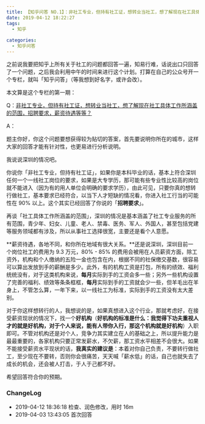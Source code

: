 ```yaml
---
title: 【知乎问答 NO.1】：非社工专业，但持有社工证，想转业当社工，想了解现在社工具体工作所涵盖的范围，招聘要求，薪资待遇等等？
date: 2019-04-12 18:22:27
tags:
  - 知乎
  
categories:
  - 知乎问答
---
```


<!--more-->

之前说我要把知乎上所有关于社工的问题都回答一遍，知易行难，话说出口只回答了一个问题，之后我会利用中午的时间来进行这个计划。打算在自己的公众号开一个专栏，就叫「知乎问答」（等我想到好名字，或许会改）。

本文算是这个专栏的第一期：

Q：[非社工专业，但持有社工证，想转业当社工，想了解现在社工具体工作所涵盖的范围，招聘要求，薪资待遇等等？](https://www.zhihu.com/question/271840301/answer/640134251)

A：

题主你好，你这个问题要想获得较为贴切的答案，首先要说明你所在的城市，这样大家的回答才能有针对性，也更易进行分析说明。

我说说深圳的情况吧。

你说你「非社工专业，但持有社工证」，如果你是本科毕业的话，基本上符合深圳任何一个一线社工岗位的要求，如果是大专学历，那可能有些专业性比较高的岗位就不能进入（因为有的用人单位会明确的要求学历），由此可见，只要你真的想转行做社工，基本要求已经符合，以当下人才短缺的情况看，你进入社工行当的可能性在 90% 以上。这个其实已经回答了你说的「**招聘要求**」。

再谈「社工具体工作所涵盖的范围」，深圳的情况是基本涵盖了社工专业服务的所有范围，青少年、妇女、儿童、老人、禁毒、医务、军人、外国人，甚至包括党建等服务领域都有涉及，所以从事社工选择很宽，主要还是看个人意愿。

**薪资待遇，各地不同，和你所在地域有很大关系。**还是说深圳，深圳目前一个岗位社工的费用为 9.3 万元，80% - 85% 的费用会被用在人员薪资方面，除工资外，机构和个人缴纳的五险一金也包含在内，根据不同的社保缴交基数，很容易可以算出发放到手的薪酬是多少。此外，有的机构工资是打包，所有的绩效、福利统统没有，对于这类机构来说，**每月**实际到手的工资会多一些；另外一些机构设置了完善的福利、绩效等条条框框，**每月**实际到手的工资就会少一些，但羊毛出在羊身上，不管怎么算，一年下来，以一线社工为标准，实际到手的工资没有太大差别。

对于你这样想转行的人，我想说的是，如果真想进入这个行业，那就考虑好，在接受薪资现状的情况下，找一个**好机构**（**好机构的标准是什么：我觉得下功夫重视人才的就是好机构，对于个人来说，能有人带你入行，那这个机构就是好机构**）入职即可。不管对机构还是对个人，竞争力其实建立在人的基础之上，所以提升能力是最最重要的，各家机构只要正常发薪水，不欠薪，那工资水平相差不会很大。如果不能接受薪资水平现状的话，**我真实的建议是**：本着对你自己负责，不要转行做社工，至少现在不要转，否则你会很痛苦，天天喊「薪水低」的话，自己也就失去了成长的机会，还会被人打击，于人于己都不好。

希望回答符合你的预期。



### ChangeLog


- 2019-04-12 18:36:18 检查、润色修改，用时 16m
- 2019-04-03 13:43:05 首次回答